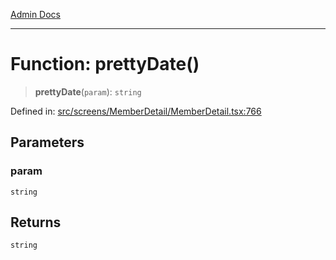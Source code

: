[Admin Docs](/)

---

# Function: prettyDate()

> **prettyDate**(`param`): `string`

Defined in: [src/screens/MemberDetail/MemberDetail.tsx:766](https://github.com/PalisadoesFoundation/talawa-admin/blob/main/src/screens/MemberDetail/MemberDetail.tsx#L766)

## Parameters

### param

`string`

## Returns

`string`
